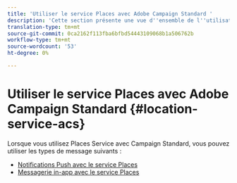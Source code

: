 ```yaml
---
title: 'Utiliser le service Places avec Adobe Campaign Standard '
description: 'Cette section présente une vue d''ensemble de l''utilisation du service Places avec le Campaign Standard. '
translation-type: tm+mt
source-git-commit: 0ca2162f113fba6bfbd54443109068b1a506762b
workflow-type: tm+mt
source-wordcount: '53'
ht-degree: 0%

---
```



# Utiliser le service Places avec Adobe Campaign Standard {#location-service-acs}

Lorsque vous utilisez Places Service avec Campaign Standard, vous pouvez utiliser les types de message suivants :

* [Notifications Push avec le service Places](/help/use-places-with-other-solutions/places-acs/places-acs-push-notifications.md)
* [Messagerie in-app avec le service Places](/help/use-places-with-other-solutions/places-acs/places-acs-in-app-messages.md)